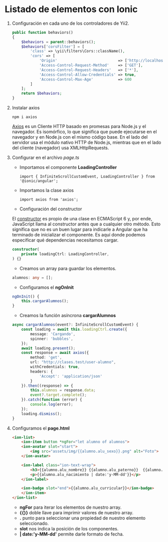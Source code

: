# Listado de elementos con Ionic

1. Configuración en cada uno de los controladores de Yii2.

    ```php
    public function behaviors()
    {
        $behaviors = parent::behaviors();
        $behaviors['corsFilter'] = [
            'class' => \yii\filters\Cors::className(),
            'cors' => [
                'Origin'                           => ['http://localhost:8100'],
                'Access-Control-Request-Method'    => ['GET'],
                'Access-Control-Request-Headers'   => ['*'],
                'Access-Control-Allow-Credentials' => true,
                'Access-Control-Max-Age'           => 600
            ]
        ];
        return $behaviors;
    }
    ```

2. Instalar axios 

    `npm i axios`

    [Axios](https://axios-http.com/es/) es un Cliente HTTP basado en promesas para Node.js y el navegador. Es isomórfico, lo que significa que puede ejecutarse en el navegador y en Node.js con el mismo código base. En el lado del servidor usa el módulo nativo HTTP de Node.js, mientras que en el lado del cliente (navegador) usa XMLHttpRequests.

3. Configurar en el archivo *page.ts*
    * Importamos el componente **LoadingController**

        `import { InfiniteScrollCustomEvent, LoadingController } from '@ionic/angular';`
    
    * Importamos la clase axios

        `import axios from 'axios';`
    
    * Configuración del constructor

    El [constructor](https://medium.com/zurvin/cu%C3%A1l-es-la-diferencia-entre-ngoninit-y-constructor-en-angular-2f7ce3d986b7) es propio de una clase en ECMAScript 6 y, por ende, JavaScript llama al constructor antes que a cualquier otro método. Esto significa que no es un buen lugar para indicarle a Angular que ha terminado de inicializar el componente. Es aquí donde podemos especificar qué dependencias necesitamos cargar.
    
    ```typescript
    constructor(
        private loadingCtrl: LoadingController,
    ) {}
    ```

    * Creamos un array para guardar los elementos.
    
    ```typescript
    alumnos: any = [];
    ```
    * Configuramos el **ngOnInit**

    ```typescript
    ngOnInit() {
        this.cargarAlumnos();
    }
    ```

    * Creamos la función asíncrona **cargarAlumnos**

    ```typescript
    async cargarAlumnos(event?: InfiniteScrollCustomEvent) {
        const loading = await this.loadingCtrl.create({
            message: 'Cargando',
            spinner: 'bubbles',
        });
        await loading.present();
        const response = await axios({
            method: 'get',
            url: "http://clases.test/user-alumno",
            withCredentials: true,
            headers: {
                'Accept': 'application/json'
            }
        }).then((response) => {
            this.alumnos = response.data;
            event?.target.complete();
        }).catch(function (error) {
            console.log(error);     
        });
        loading.dismiss();
    }
    ```
4. Configuramos el **page.html**

    ```html
    <ion-list>
        <ion-item button *ngFor="let alumno of alumnos">
        <ion-avatar slot="start">
            <img src="assets/img/{{alumno.alu_sexo}}.png" alt="Foto">
        </ion-avatar>

        <ion-label class="ion-text-wrap">
            <h3>{{alumno.alu_nombre}} {{alumno.alu_paterno}}  {{alumno.alu_materno}}</h3>
            <p>{{alumno.alu_nacimiento | date:'y-MM-dd'}}</p>
        </ion-label>

        <ion-badge slot="end">{{alumno.alu_curricular}}</ion-badge>
        </ion-item>
    </ion-list>
    ```

    * **ngFor** para iterar los elementos de nuestro array.
    * **{{}}** doble llave para imprimir valores de nuestro array.
    * **.** punto para seleccionar una propiedad de nuestro elemento seleccionado.
    * **slot** nos indica la posición de los componentes.
    * **| date:'y-MM-dd'** permite darle formato de fecha.

